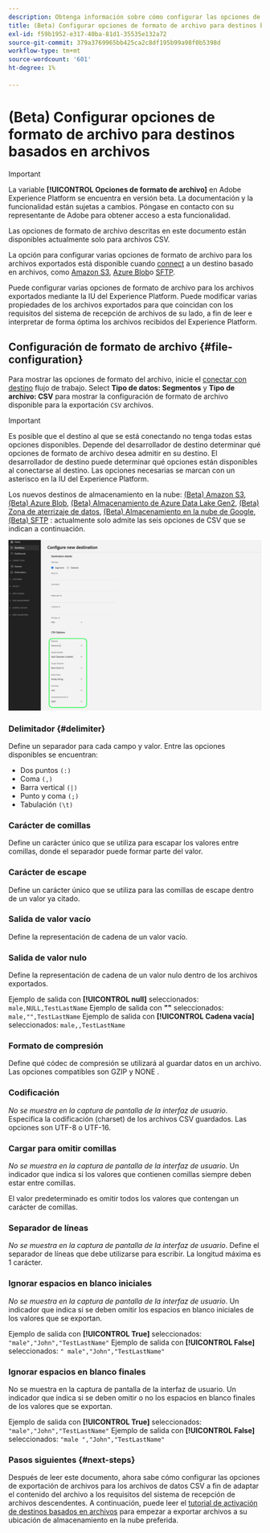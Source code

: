 ```yaml
---
description: Obtenga información sobre cómo configurar las opciones de formato de archivo al activar datos en destinos basados en archivos
title: (Beta) Configurar opciones de formato de archivo para destinos basados en archivos
exl-id: f59b1952-e317-40ba-81d1-35535e132a72
source-git-commit: 379a3769965bb425ca2c8df195b99a98f0b5398d
workflow-type: tm+mt
source-wordcount: '601'
ht-degree: 1%

---
```


# (Beta) Configurar opciones de formato de archivo para destinos basados en archivos

>[!IMPORTANT]
>
>La variable **[!UICONTROL Opciones de formato de archivo]** en Adobe Experience Platform se encuentra en versión beta. La documentación y la funcionalidad están sujetas a cambios.
>Póngase en contacto con su representante de Adobe para obtener acceso a esta funcionalidad.
> 
>Las opciones de formato de archivo descritas en este documento están disponibles actualmente solo para archivos CSV.

La opción para configurar varias opciones de formato de archivo para los archivos exportados está disponible cuando [connect](/help/destinations/ui/connect-destination.md) a un destino basado en archivos, como [Amazon S3](/help/destinations/catalog/cloud-storage/amazon-s3.md#connect), [Azure Blob](/help/destinations/catalog/cloud-storage/azure-blob.md#connect)o [SFTP](/help/destinations/catalog/cloud-storage/sftp.md#connect).

Puede configurar varias opciones de formato de archivo para los archivos exportados mediante la IU del Experience Platform. Puede modificar varias propiedades de los archivos exportados para que coincidan con los requisitos del sistema de recepción de archivos de su lado, a fin de leer e interpretar de forma óptima los archivos recibidos del Experience Platform.

<!--
* To configure file formatting options for exported files by using the Experience Platform UI, read this document.
* To configure file formatting options for exported files by using the Experience Platform Flow Service API, read [Flow Service API - Destinations](https://developer.adobe.com/experience-platform-apis/references/destinations/).
-->

## Configuración de formato de archivo {#file-configuration}

Para mostrar las opciones de formato del archivo, inicie el [conectar con destino](/help/destinations/ui/connect-destination.md) flujo de trabajo. Select **Tipo de datos: Segmentos** y **Tipo de archivo: CSV** para mostrar la configuración de formato de archivo disponible para la exportación `CSV` archivos.

>[!IMPORTANT]
>
>Es posible que el destino al que se está conectando no tenga todas estas opciones disponibles. Depende del desarrollador de destino determinar qué opciones de formato de archivo desea admitir en su destino. El desarrollador de destino puede determinar qué opciones están disponibles al conectarse al destino. Las opciones necesarias se marcan con un asterisco en la IU del Experience Platform.
> 
>Los nuevos destinos de almacenamiento en la nube: [(Beta) Amazon S3](/help/destinations/catalog/cloud-storage/amazon-s3.md), [(Beta) Azure Blob](/help/destinations/catalog/cloud-storage/azure-blob.md), [(Beta) Almacenamiento de Azure Data Lake Gen2](/help/destinations/catalog/cloud-storage/adls-gen2.md), [(Beta) Zona de aterrizaje de datos](/help/destinations/catalog/cloud-storage/data-landing-zone.md), [(Beta) Almacenamiento en la nube de Google](/help/destinations/catalog/cloud-storage/google-cloud-storage.md), [(Beta) SFTP](/help/destinations/catalog/cloud-storage/sftp.md) : actualmente solo admite las seis opciones de CSV que se indican a continuación.

![Imagen que muestra algunas de las opciones de formato de archivo disponibles.](/help/destinations/assets/ui/batch-destinations-file-formatting-options/file-formatting-options.png)

### Delimitador {#delimiter}

Define un separador para cada campo y valor. Entre las opciones disponibles se encuentran:

* Dos puntos `(:)`
* Coma `(,)`
* Barra vertical `(|)`
* Punto y coma `(;)`
* Tabulación `(\t)`

### Carácter de comillas

Define un carácter único que se utiliza para escapar los valores entre comillas, donde el separador puede formar parte del valor.

### Carácter de escape

Define un carácter único que se utiliza para las comillas de escape dentro de un valor ya citado.

### Salida de valor vacío

Define la representación de cadena de un valor vacío.

### Salida de valor nulo

Define la representación de cadena de un valor nulo dentro de los archivos exportados.

Ejemplo de salida con **[!UICONTROL null]** seleccionados: `male,NULL,TestLastName`
Ejemplo de salida con **&quot;&quot;** seleccionados: `male,"",TestLastName`
Ejemplo de salida con **[!UICONTROL Cadena vacía]** seleccionados: `male,,TestLastName`

### Formato de compresión

Define qué códec de compresión se utilizará al guardar datos en un archivo. Las opciones compatibles son GZIP y NONE .

### Codificación

*No se muestra en la captura de pantalla de la interfaz de usuario*. Especifica la codificación (charset) de los archivos CSV guardados. Las opciones son UTF-8 o UTF-16.

### Cargar para omitir comillas

*No se muestra en la captura de pantalla de la interfaz de usuario*. Un indicador que indica si los valores que contienen comillas siempre deben estar entre comillas.

El valor predeterminado es omitir todos los valores que contengan un carácter de comillas.

### Separador de líneas

*No se muestra en la captura de pantalla de la interfaz de usuario*. Define el separador de líneas que debe utilizarse para escribir. La longitud máxima es 1 carácter.

### Ignorar espacios en blanco iniciales

*No se muestra en la captura de pantalla de la interfaz de usuario*. Un indicador que indica si se deben omitir los espacios en blanco iniciales de los valores que se exportan.

Ejemplo de salida con **[!UICONTROL True]** seleccionados: `"male","John","TestLastName"`
Ejemplo de salida con **[!UICONTROL False]** seleccionados: `" male","John","TestLastName"`

### Ignorar espacios en blanco finales

No se muestra en la captura de pantalla de la interfaz de usuario. Un indicador que indica si se deben omitir o no los espacios en blanco finales de los valores que se exportan.

Ejemplo de salida con **[!UICONTROL True]** seleccionados: `"male","John","TestLastName"`
Ejemplo de salida con **[!UICONTROL False]** seleccionados: `"male ","John","TestLastName"`

### Pasos siguientes {#next-steps}

Después de leer este documento, ahora sabe cómo configurar las opciones de exportación de archivos para los archivos de datos CSV a fin de adaptar el contenido del archivo a los requisitos del sistema de recepción de archivos descendentes. A continuación, puede leer el [tutorial de activación de destinos basados en archivos](/help/destinations/ui/activate-batch-profile-destinations.md) para empezar a exportar archivos a su ubicación de almacenamiento en la nube preferida.
